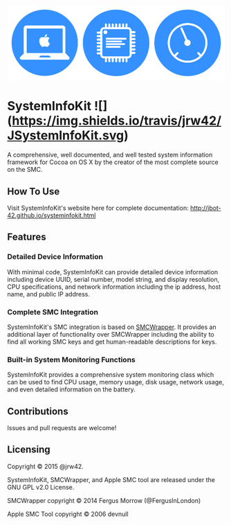 ![Logo](/Icon.png)

# SystemInfoKit ![] (https://img.shields.io/travis/jrw42/JSystemInfoKit.svg)
A comprehensive, well documented, and well tested system information framework for Cocoa on OS X by the creator of the most complete source on the SMC. 

## How To Use

Visit SystemInfoKit's website here for complete documentation: http://jbot-42.github.io/systeminfokit.html

## Features

### Detailed Device Information

With minimal code, SystemInfoKit can provide detailed device information including device UUID, serial number, model string, and display resolution, CPU specifications, and network information including the ip address, host name, and public IP address.

### Complete SMC Integration

SystemInfoKit's SMC integration is based on [SMCWrapper](https://github.com/FergusInLondon/SMCWrapper). It provides an additional layer of functionality over SMCWrapper including the ability to find all working SMC keys and get human-readable descriptions for keys.

### Built-in System Monitoring Functions

SystemInfoKit provides a comprehensive system monitoring class which can be used to find CPU usage, memory usage, disk usage, network usage, and even detailed information on the battery.

## Contributions

Issues and pull requests are welcome!

## Licensing

Copyright © 2015 @jrw42.

SystemInfoKit, SMCWrapper, and Apple SMC tool are released under the GNU GPL v2.0 License.


SMCWrapper copyright © 2014 Fergus Morrow (@FergusInLondon)

Apple SMC Tool copyright © 2006 devnull 
